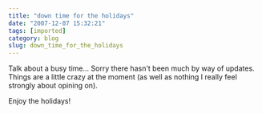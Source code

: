 ```yaml
---
title: "down time for the holidays"
date: "2007-12-07 15:32:21"
tags: [imported]
category: blog
slug: down_time_for_the_holidays
---
```


Talk about a busy time... Sorry there hasn't been much by way of updates. Things are a little crazy at the moment (as well as nothing I really feel strongly about opining on).

Enjoy the holidays!
